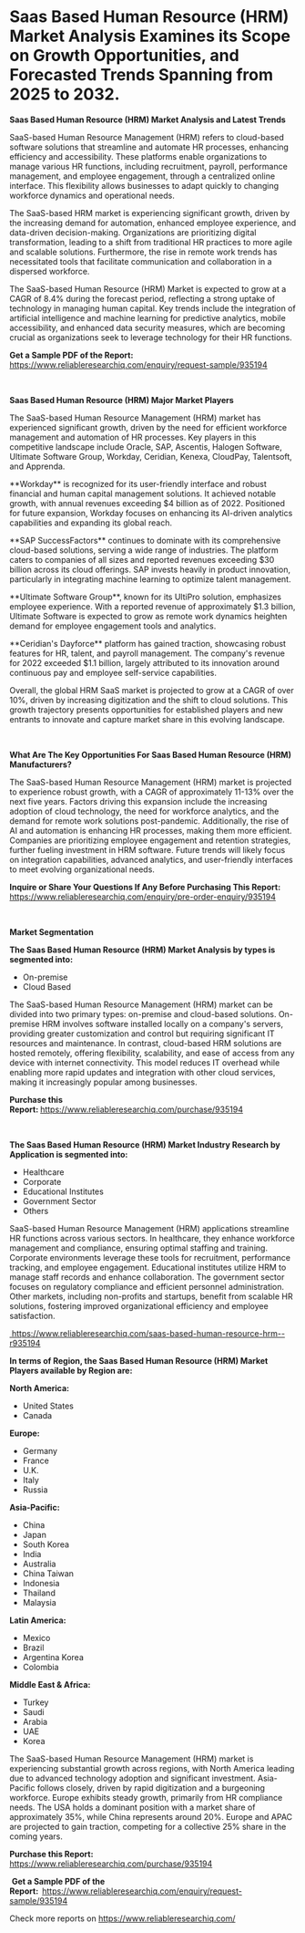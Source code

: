 <p><h1>Saas Based Human Resource (HRM) Market Analysis Examines its Scope on Growth Opportunities, and Forecasted Trends Spanning from 2025 to 2032.</h1></p><p><strong>Saas Based Human Resource (HRM) Market Analysis and Latest Trends</strong></p>
<p><p>SaaS-based Human Resource Management (HRM) refers to cloud-based software solutions that streamline and automate HR processes, enhancing efficiency and accessibility. These platforms enable organizations to manage various HR functions, including recruitment, payroll, performance management, and employee engagement, through a centralized online interface. This flexibility allows businesses to adapt quickly to changing workforce dynamics and operational needs.</p><p>The SaaS-based HRM market is experiencing significant growth, driven by the increasing demand for automation, enhanced employee experience, and data-driven decision-making. Organizations are prioritizing digital transformation, leading to a shift from traditional HR practices to more agile and scalable solutions. Furthermore, the rise in remote work trends has necessitated tools that facilitate communication and collaboration in a dispersed workforce.</p><p>The SaaS-based Human Resource (HRM) Market is expected to grow at a CAGR of 8.4% during the forecast period, reflecting a strong uptake of technology in managing human capital. Key trends include the integration of artificial intelligence and machine learning for predictive analytics, mobile accessibility, and enhanced data security measures, which are becoming crucial as organizations seek to leverage technology for their HR functions.</p></p>
<p><strong>Get a Sample PDF of the Report:&nbsp;</strong> <a href="https://www.reliableresearchiq.com/enquiry/request-sample/935194?utm_campaign=2276&utm_medium=2&utm_source=Github&utm_content=ia&utm_term=11032025&utm_id=saas-based-human-resource-hrm">https://www.reliableresearchiq.com/enquiry/request-sample/935194</a></p>
<p>&nbsp;</p>
<p><strong>Saas Based Human Resource (HRM) Major Market Players</strong></p>
<p><p>The SaaS-based Human Resource Management (HRM) market has experienced significant growth, driven by the need for efficient workforce management and automation of HR processes. Key players in this competitive landscape include Oracle, SAP, Ascentis, Halogen Software, Ultimate Software Group, Workday, Ceridian, Kenexa, CloudPay, Talentsoft, and Apprenda.</p><p>**Workday** is recognized for its user-friendly interface and robust financial and human capital management solutions. It achieved notable growth, with annual revenues exceeding $4 billion as of 2022. Positioned for future expansion, Workday focuses on enhancing its AI-driven analytics capabilities and expanding its global reach.</p><p>**SAP SuccessFactors** continues to dominate with its comprehensive cloud-based solutions, serving a wide range of industries. The platform caters to companies of all sizes and reported revenues exceeding $30 billion across its cloud offerings. SAP invests heavily in product innovation, particularly in integrating machine learning to optimize talent management.</p><p>**Ultimate Software Group**, known for its UltiPro solution, emphasizes employee experience. With a reported revenue of approximately $1.3 billion, Ultimate Software is expected to grow as remote work dynamics heighten demand for employee engagement tools and analytics.</p><p>**Ceridian's Dayforce** platform has gained traction, showcasing robust features for HR, talent, and payroll management. The company's revenue for 2022 exceeded $1.1 billion, largely attributed to its innovation around continuous pay and employee self-service capabilities.</p><p>Overall, the global HRM SaaS market is projected to grow at a CAGR of over 10%, driven by increasing digitization and the shift to cloud solutions. This growth trajectory presents opportunities for established players and new entrants to innovate and capture market share in this evolving landscape.</p></p>
<p>&nbsp;</p>
<p><strong>What Are The Key Opportunities For Saas Based Human Resource (HRM) Manufacturers?</strong></p>
<p><p>The SaaS-based Human Resource Management (HRM) market is projected to experience robust growth, with a CAGR of approximately 11-13% over the next five years. Factors driving this expansion include the increasing adoption of cloud technology, the need for workforce analytics, and the demand for remote work solutions post-pandemic. Additionally, the rise of AI and automation is enhancing HR processes, making them more efficient. Companies are prioritizing employee engagement and retention strategies, further fueling investment in HRM software. Future trends will likely focus on integration capabilities, advanced analytics, and user-friendly interfaces to meet evolving organizational needs.</p></p>
<p><strong>Inquire or Share Your Questions If Any Before Purchasing This Report:</strong> <a href="https://www.reliableresearchiq.com/enquiry/pre-order-enquiry/935194?utm_campaign=2276&utm_medium=2&utm_source=Github&utm_content=ia&utm_term=11032025&utm_id=saas-based-human-resource-hrm">https://www.reliableresearchiq.com/enquiry/pre-order-enquiry/935194</a></p>
<p>&nbsp;</p>
<p><strong>Market Segmentation</strong></p>
<p><strong>The Saas Based Human Resource (HRM) Market Analysis by types is segmented into:</strong></p>
<p><ul><li>On-premise</li><li>Cloud Based</li></ul></p>
<p><p>The SaaS-based Human Resource Management (HRM) market can be divided into two primary types: on-premise and cloud-based solutions. On-premise HRM involves software installed locally on a company's servers, providing greater customization and control but requiring significant IT resources and maintenance. In contrast, cloud-based HRM solutions are hosted remotely, offering flexibility, scalability, and ease of access from any device with internet connectivity. This model reduces IT overhead while enabling more rapid updates and integration with other cloud services, making it increasingly popular among businesses.</p></p>
<p><strong>Purchase this Report:&nbsp;</strong><a href="https://www.reliableresearchiq.com/purchase/935194?utm_campaign=2276&utm_medium=2&utm_source=Github&utm_content=ia&utm_term=11032025&utm_id=saas-based-human-resource-hrm">https://www.reliableresearchiq.com/purchase/935194</a></p>
<p>&nbsp;</p>
<p><strong>The Saas Based Human Resource (HRM) Market Industry Research by Application is segmented into:</strong></p>
<p><ul><li>Healthcare</li><li>Corporate</li><li>Educational Institutes</li><li>Government Sector</li><li>Others</li></ul></p>
<p><p>SaaS-based Human Resource Management (HRM) applications streamline HR functions across various sectors. In healthcare, they enhance workforce management and compliance, ensuring optimal staffing and training. Corporate environments leverage these tools for recruitment, performance tracking, and employee engagement. Educational institutes utilize HRM to manage staff records and enhance collaboration. The government sector focuses on regulatory compliance and efficient personnel administration. Other markets, including non-profits and startups, benefit from scalable HR solutions, fostering improved organizational efficiency and employee satisfaction.</p></p>
<p><a href="https://www.reliableresearchiq.com/saas-based-human-resource-hrm--r935194?utm_campaign=2276&utm_medium=2&utm_source=Github&utm_content=ia&utm_term=11032025&utm_id=saas-based-human-resource-hrm">&nbsp;https://www.reliableresearchiq.com/saas-based-human-resource-hrm--r935194</a></p>
<p><strong>In terms of Region, the Saas Based Human Resource (HRM) Market Players available by Region are:</strong></p>
<p>
    <p> <strong> North America: </strong>
        <ul>
            <li>United States</li>
            <li>Canada</li>
        </ul>
        </p> 
    <p> <strong> Europe: </strong>
        <ul>
            <li>Germany</li>
            <li>France</li>
            <li>U.K.</li>
            <li>Italy</li>
            <li>Russia</li>
        </ul>
        </p> 
    <p> <strong> Asia-Pacific: </strong>
        <ul>
            <li>China</li>
            <li>Japan</li>
            <li>South Korea</li>
            <li>India</li>
            <li>Australia</li>
            <li>China Taiwan</li>
            <li>Indonesia</li>
            <li>Thailand</li>
            <li>Malaysia</li>
        </ul>
        </p> 
    <p> <strong> Latin America: </strong>
        <ul>
            <li>Mexico</li>
            <li>Brazil</li>
            <li>Argentina Korea</li>
            <li>Colombia</li>
        </ul>
        </p> 
    <p> <strong> Middle East & Africa: </strong>
        <ul>
            <li>Turkey</li>
            <li>Saudi</li>
            <li>Arabia</li>
            <li>UAE</li>
            <li>Korea</li>
        </ul>
    </p>
    </p>
<p><p>The SaaS-based Human Resource Management (HRM) market is experiencing substantial growth across regions, with North America leading due to advanced technology adoption and significant investment. Asia-Pacific follows closely, driven by rapid digitization and a burgeoning workforce. Europe exhibits steady growth, primarily from HR compliance needs. The USA holds a dominant position with a market share of approximately 35%, while China represents around 20%. Europe and APAC are projected to gain traction, competing for a collective 25% share in the coming years.</p></p>
<p><strong>Purchase this Report: </strong><a href="https://www.reliableresearchiq.com/purchase/935194?utm_campaign=2276&utm_medium=2&utm_source=Github&utm_content=ia&utm_term=11032025&utm_id=saas-based-human-resource-hrm">https://www.reliableresearchiq.com/purchase/935194</a></p>
<p>&nbsp;<strong>Get a Sample PDF of the Report:&nbsp;&nbsp;</strong><a href="https://www.reliableresearchiq.com/enquiry/request-sample/935194?utm_campaign=2276&utm_medium=2&utm_source=Github&utm_content=ia&utm_term=11032025&utm_id=saas-based-human-resource-hrm">https://www.reliableresearchiq.com/enquiry/request-sample/935194</a></p>
<p><strong></strong></p>
<p>Check more reports on <a href="https://www.reliableresearchiq.com/?utm_campaign=2276&utm_medium=2&utm_source=Github&utm_content=ia&utm_term=11032025&utm_id=saas-based-human-resource-hrm">https://www.reliableresearchiq.com/</a></p>